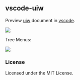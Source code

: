 vscode-uiw
---

Preview [uiw](https://github.com/uiwjs/uiw) document in [vscode](https://marketplace.visualstudio.com/items?itemName=uiw.uiw).

![](https://raw.githubusercontent.com/uiwjs/vscode-uiw/90321e06d2d4be970a26b7761f7e86d145e896e5/images/uiw.gif)

Tree Menus:

![](https://raw.githubusercontent.com/uiwjs/vscode-uiw/bfe4853e057ad7bc8ab8012bbc8273ba5e342b9d/images/uiw.png)

### License

Licensed under the MIT License.